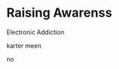 # Raising Awarenss
Electronic Addiction





































































































































































































































































































































































































































































































































































































































































































































































































































































































































































































































































































































































































































































































































































































































































































































































































































































































































































































































































































































































































































































































































































































































































































































































































































































































































































































































































































































































































































































































































































































































































































































































































































































































































































































karter meen















































































































































































































































































































































































































































































































































































































































































































































































































































































































































































































































































































































































































































































































































































































































































































































































































































































































































































































































































































































































































































































































































































































































































































































































































































































































































































































































































































































































































































































































































































































































































































































































































































































































































































































































































































































































































































































































































































































































































































































































































































































































































































































































































































































































































































































































































































































































































































































































































































































































































































































































































































































































































































































































































































































































































































































































































































































































































































































































































































































































































































































































































































































































































































































































































































































































































































































































































































































































































































































































































































































































































no
